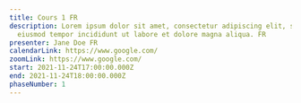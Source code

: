 ```yaml
---
title: Cours 1 FR
description: Lorem ipsum dolor sit amet, consectetur adipiscing elit, sed do
  eiusmod tempor incididunt ut labore et dolore magna aliqua. FR
presenter: Jane Doe FR
calendarLink: https://www.google.com/
zoomLink: https://www.google.com/
start: 2021-11-24T17:00:00.000Z
end: 2021-11-24T18:00:00.000Z
phaseNumber: 1
---
```

